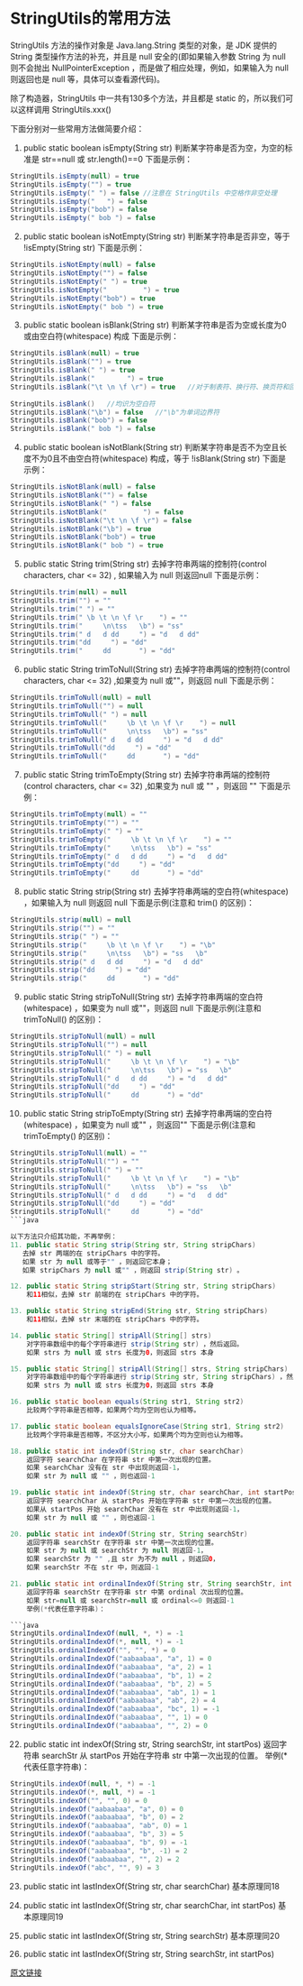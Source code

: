 # StringUtils的常用方法

StringUtils 方法的操作对象是 Java.lang.String 类型的对象，是 JDK 提供的 String 类型操作方法的补充，并且是 null 安全的(即如果输入参数 String 为 null 则不会抛出 NullPointerException ，而是做了相应处理，例如，如果输入为 null 则返回也是 null 等，具体可以查看源代码)。

除了构造器，StringUtils 中一共有130多个方法，并且都是 static 的，所以我们可以这样调用 StringUtils.xxx()

下面分别对一些常用方法做简要介绍：

1. public static boolean isEmpty(String str) 
   判断某字符串是否为空，为空的标准是 str==null 或 str.length()==0 
   下面是示例：
```java
StringUtils.isEmpty(null) = true
StringUtils.isEmpty("") = true 
StringUtils.isEmpty(" ") = false //注意在 StringUtils 中空格作非空处理
StringUtils.isEmpty("   ") = false
StringUtils.isEmpty("bob") = false
StringUtils.isEmpty(" bob ") = false
```

2. public static boolean isNotEmpty(String str) 
   判断某字符串是否非空，等于 !isEmpty(String str) 
   下面是示例：
```java
StringUtils.isNotEmpty(null) = false
StringUtils.isNotEmpty("") = false
StringUtils.isNotEmpty(" ") = true
StringUtils.isNotEmpty("         ") = true
StringUtils.isNotEmpty("bob") = true
StringUtils.isNotEmpty(" bob ") = true
```

3. public static boolean isBlank(String str) 
   判断某字符串是否为空或长度为0或由空白符(whitespace) 构成
   下面是示例：

```java
StringUtils.isBlank(null) = true
StringUtils.isBlank("") = true
StringUtils.isBlank(" ") = true
StringUtils.isBlank("        ") = true
StringUtils.isBlank("\t \n \f \r") = true   //对于制表符、换行符、换页符和回车符
 
StringUtils.isBlank()   //均识为空白符
StringUtils.isBlank("\b") = false   //"\b"为单词边界符
StringUtils.isBlank("bob") = false
StringUtils.isBlank(" bob ") = false
```

4. public static boolean isNotBlank(String str) 
   判断某字符串是否不为空且长度不为0且不由空白符(whitespace) 构成，等于 !isBlank(String str) 
   下面是示例：

```java
StringUtils.isNotBlank(null) = false
StringUtils.isNotBlank("") = false
StringUtils.isNotBlank(" ") = false
StringUtils.isNotBlank("         ") = false
StringUtils.isNotBlank("\t \n \f \r") = false
StringUtils.isNotBlank("\b") = true
StringUtils.isNotBlank("bob") = true
StringUtils.isNotBlank(" bob ") = true
```

5. public static String trim(String str) 
   去掉字符串两端的控制符(control characters, char <= 32) , 如果输入为 null 则返回null 
   下面是示例：

```java
StringUtils.trim(null) = null
StringUtils.trim("") = ""
StringUtils.trim(" ") = ""
StringUtils.trim(" \b \t \n \f \r    ") = ""
StringUtils.trim("     \n\tss   \b") = "ss"
StringUtils.trim(" d   d dd     ") = "d   d dd"
StringUtils.trim("dd     ") = "dd"
StringUtils.trim("     dd       ") = "dd"
```

6. public static String trimToNull(String str) 
   去掉字符串两端的控制符(control characters, char <= 32) ,如果变为 null 或""，则返回 null 
   下面是示例：

```java
StringUtils.trimToNull(null) = null
StringUtils.trimToNull("") = null
StringUtils.trimToNull(" ") = null
StringUtils.trimToNull("     \b \t \n \f \r    ") = null
StringUtils.trimToNull("     \n\tss   \b") = "ss"
StringUtils.trimToNull(" d   d dd     ") = "d   d dd"
StringUtils.trimToNull("dd     ") = "dd"
StringUtils.trimToNull("     dd       ") = "dd"
```

7. public static String trimToEmpty(String str) 
   去掉字符串两端的控制符(control characters, char <= 32) ,如果变为 null 或 "" ，则返回 "" 
   下面是示例：

```java
StringUtils.trimToEmpty(null) = ""
StringUtils.trimToEmpty("") = ""
StringUtils.trimToEmpty(" ") = ""
StringUtils.trimToEmpty("     \b \t \n \f \r    ") = ""
StringUtils.trimToEmpty("     \n\tss   \b") = "ss"
StringUtils.trimToEmpty(" d   d dd     ") = "d   d dd"
StringUtils.trimToEmpty("dd     ") = "dd"
StringUtils.trimToEmpty("     dd       ") = "dd"
```

8. public static String strip(String str) 
   去掉字符串两端的空白符(whitespace) ，如果输入为 null 则返回 null 
   下面是示例(注意和 trim() 的区别)：

```java
StringUtils.strip(null) = null
StringUtils.strip("") = ""
StringUtils.strip(" ") = ""
StringUtils.strip("     \b \t \n \f \r    ") = "\b"
StringUtils.strip("     \n\tss   \b") = "ss   \b"
StringUtils.strip(" d   d dd     ") = "d   d dd"
StringUtils.strip("dd     ") = "dd"
StringUtils.strip("     dd       ") = "dd"
```

9. public static String stripToNull(String str) 
   去掉字符串两端的空白符(whitespace) ，如果变为 null 或""，则返回 null 
   下面是示例(注意和 trimToNull() 的区别)：

```java
StringUtils.stripToNull(null) = null
StringUtils.stripToNull("") = null
StringUtils.stripToNull(" ") = null
StringUtils.stripToNull("     \b \t \n \f \r    ") = "\b"
StringUtils.stripToNull("     \n\tss   \b") = "ss   \b"
StringUtils.stripToNull(" d   d dd     ") = "d   d dd"
StringUtils.stripToNull("dd     ") = "dd"
StringUtils.stripToNull("     dd       ") = "dd"
```

10. public static String stripToEmpty(String str) 
    去掉字符串两端的空白符(whitespace) ，如果变为 null 或"" ，则返回"" 
    下面是示例(注意和 trimToEmpty() 的区别)：
```java
StringUtils.stripToNull(null) = ""
StringUtils.stripToNull("") = ""
StringUtils.stripToNull(" ") = ""
StringUtils.stripToNull("     \b \t \n \f \r    ") = "\b"
StringUtils.stripToNull("     \n\tss   \b") = "ss   \b"
StringUtils.stripToNull(" d   d dd     ") = "d   d dd"
StringUtils.stripToNull("dd     ") = "dd"
StringUtils.stripToNull("     dd       ") = "dd"
```java

以下方法只介绍其功能，不再举例：
11. public static String strip(String str, String stripChars) 
   去掉 str 两端的在 stripChars 中的字符。
   如果 str 为 null 或等于"" ，则返回它本身；
   如果 stripChars 为 null 或"" ，则返回 strip(String str) 。

12. public static String stripStart(String str, String stripChars) 
    和11相似，去掉 str 前端的在 stripChars 中的字符。

13. public static String stripEnd(String str, String stripChars) 
    和11相似，去掉 str 末端的在 stripChars 中的字符。

14. public static String[] stripAll(String[] strs) 
    对字符串数组中的每个字符串进行 strip(String str) ，然后返回。
    如果 strs 为 null 或 strs 长度为0，则返回 strs 本身

15. public static String[] stripAll(String[] strs, String stripChars) 
    对字符串数组中的每个字符串进行 strip(String str, String stripChars) ，然后返回。
    如果 strs 为 null 或 strs 长度为0，则返回 strs 本身

16. public static boolean equals(String str1, String str2) 
    比较两个字符串是否相等，如果两个均为空则也认为相等。

17. public static boolean equalsIgnoreCase(String str1, String str2) 
    比较两个字符串是否相等，不区分大小写，如果两个均为空则也认为相等。

18. public static int indexOf(String str, char searchChar) 
    返回字符 searchChar 在字符串 str 中第一次出现的位置。
    如果 searchChar 没有在 str 中出现则返回-1，
    如果 str 为 null 或 "" ，则也返回-1

19. public static int indexOf(String str, char searchChar, int startPos) 
    返回字符 searchChar 从 startPos 开始在字符串 str 中第一次出现的位置。
    如果从 startPos 开始 searchChar 没有在 str 中出现则返回-1，
    如果 str 为 null 或 "" ，则也返回-1

20. public static int indexOf(String str, String searchStr) 
    返回字符串 searchStr 在字符串 str 中第一次出现的位置。
    如果 str 为 null 或 searchStr 为 null 则返回-1，
    如果 searchStr 为 "" ,且 str 为不为 null ，则返回0，
    如果 searchStr 不在 str 中，则返回-1

21. public static int ordinalIndexOf(String str, String searchStr, int ordinal) 
    返回字符串 searchStr 在字符串 str 中第 ordinal 次出现的位置。
    如果 str=null 或 searchStr=null 或 ordinal<=0 则返回-1
    举例(*代表任意字符串)：

```java
StringUtils.ordinalIndexOf(null, *, *) = -1
StringUtils.ordinalIndexOf(*, null, *) = -1
StringUtils.ordinalIndexOf("", "", *) = 0
StringUtils.ordinalIndexOf("aabaabaa", "a", 1) = 0
StringUtils.ordinalIndexOf("aabaabaa", "a", 2) = 1
StringUtils.ordinalIndexOf("aabaabaa", "b", 1) = 2
StringUtils.ordinalIndexOf("aabaabaa", "b", 2) = 5
StringUtils.ordinalIndexOf("aabaabaa", "ab", 1) = 1
StringUtils.ordinalIndexOf("aabaabaa", "ab", 2) = 4
StringUtils.ordinalIndexOf("aabaabaa", "bc", 1) = -1
StringUtils.ordinalIndexOf("aabaabaa", "", 1) = 0
StringUtils.ordinalIndexOf("aabaabaa", "", 2) = 0
```

22. public static int indexOf(String str, String searchStr, int startPos) 
    返回字符串 searchStr 从 startPos 开始在字符串 str 中第一次出现的位置。
    举例(*代表任意字符串)：

```java
StringUtils.indexOf(null, *, *) = -1
StringUtils.indexOf(*, null, *) = -1
StringUtils.indexOf("", "", 0) = 0
StringUtils.indexOf("aabaabaa", "a", 0) = 0
StringUtils.indexOf("aabaabaa", "b", 0) = 2
StringUtils.indexOf("aabaabaa", "ab", 0) = 1
StringUtils.indexOf("aabaabaa", "b", 3) = 5
StringUtils.indexOf("aabaabaa", "b", 9) = -1
StringUtils.indexOf("aabaabaa", "b", -1) = 2
StringUtils.indexOf("aabaabaa", "", 2) = 2
StringUtils.indexOf("abc", "", 9) = 3
```

23. public static int lastIndexOf(String str, char searchChar) 
    基本原理同18

24. public static int lastIndexOf(String str, char searchChar, int startPos) 
    基本原理同19

25. public static int lastIndexOf(String str, String searchStr) 
    基本原理同20

26. public static int lastIndexOf(String str, String searchStr, int startPos)

[原文链接](https://blog.csdn.net/weixin_42290280/article/details/82591161)